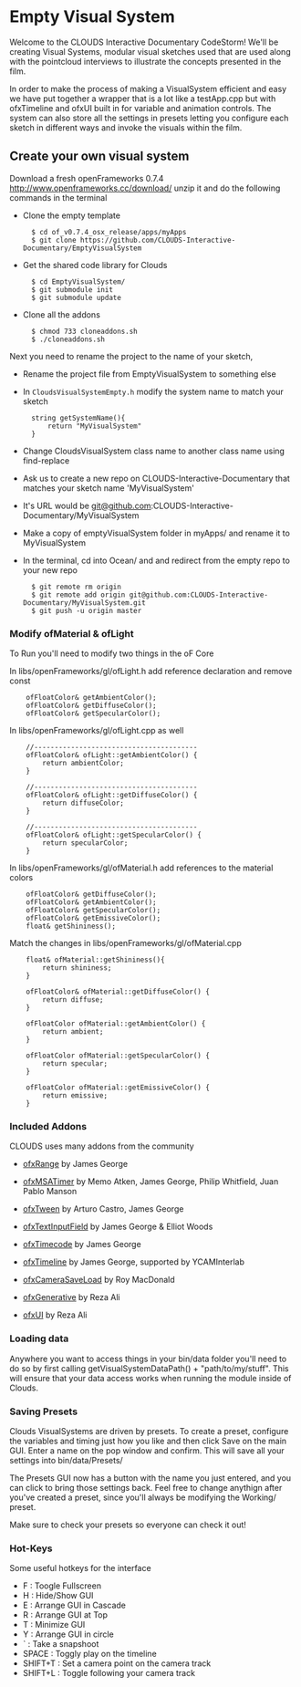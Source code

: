 # Empty Visual System 

Welcome to the CLOUDS Interactive Documentary CodeStorm! We'll be creating Visual Systems, modular visual sketches used that are used along with the pointcloud interviews to illustrate the concepts presented in the film.

In order to make the process of making a VisualSystem efficient and easy we have put together a wrapper that is a lot like a testApp.cpp but with ofxTimeline and ofxUI built in for variable and animation controls. The system can also store all the settings in presets letting you configure each sketch in different ways and invoke the visuals within the film.

## Create your own visual system

Download a fresh openFrameworks 0.7.4 http://www.openframeworks.cc/download/ unzip it and do the following commands in the terminal
	
* Clone the empty template

		$ cd of_v0.7.4_osx_release/apps/myApps
		$ git clone https://github.com/CLOUDS-Interactive-Documentary/EmptyVisualSystem
	
* Get the shared code library for Clouds
 
		$ cd EmptyVisualSystem/
		$ git submodule init
		$ git submodule update
		
* Clone all the addons

		$ chmod 733 cloneaddons.sh
		$ ./cloneaddons.sh
		
Next you need to rename the project to the name of your sketch,
	
* Rename the project file from EmptyVisualSystem to something else
* In `CloudsVisualSystemEmpty.h` modify the system name to match your sketch
		
		string getSystemName(){
			return "MyVisualSystem"
		}

* Change CloudsVisualSystem class name to another class name using find-replace
* Ask us to create a new repo on CLOUDS-Interactive-Documentary that matches your sketch name 'MyVisualSystem' 
* It's URL would be git@github.com:CLOUDS-Interactive-Documentary/MyVisualSystem
* Make a copy of emptyVisualSystem folder in myApps/ and rename it to MyVisualSystem
* In the terminal, cd into Ocean/ and and redirect from the empty repo to your new repo

		$ git remote rm origin
		$ git remote add origin git@github.com:CLOUDS-Interactive-Documentary/MyVisualSystem.git 
		$ git push -u origin master

### Modify ofMaterial & ofLight

To Run you'll need to modify two things in the oF Core

In libs/openFrameworks/gl/ofLight.h add reference declaration and remove const

		ofFloatColor& getAmbientColor();
		ofFloatColor& getDiffuseColor();
		ofFloatColor& getSpecularColor();

In libs/openFrameworks/gl/ofLight.cpp as well

		//----------------------------------------
		ofFloatColor& ofLight::getAmbientColor() {
			return ambientColor;
		}
		
		//----------------------------------------
		ofFloatColor& ofLight::getDiffuseColor() {
			return diffuseColor;
		}
		
		//----------------------------------------
		ofFloatColor& ofLight::getSpecularColor() {
			return specularColor;
		}
		
In libs/openFrameworks/gl/ofMaterial.h add references to the material colors

		ofFloatColor& getDiffuseColor();
		ofFloatColor& getAmbientColor();
		ofFloatColor& getSpecularColor();
		ofFloatColor& getEmissiveColor();
		float& getShininess();

Match the changes in libs/openFrameworks/gl/ofMaterial.cpp 

		float& ofMaterial::getShininess(){
			return shininess;
		}
		
		ofFloatColor& ofMaterial::getDiffuseColor() {
			return diffuse;
		}
		
		ofFloatColor ofMaterial::getAmbientColor() {
			return ambient;
		}
		
		ofFloatColor ofMaterial::getSpecularColor() {
			return specular;
		}
		
		ofFloatColor ofMaterial::getEmissiveColor() {
			return emissive;
		}


### Included Addons

CLOUDS uses many addons from the community 

* [ofxRange](https://github.com/Flightphase/ofxRange) by James George

* [ofxMSATimer](https://github.com/obviousjim/ofxMSATimer) by Memo Atken, James George, Philip Whitfield, Juan Pablo Manson
		
* [ofxTween](https://github.com/Flightphase/ofxTween) by Arturo Castro, James George

* [ofxTextInputField](https://github.com/Flightphase/ofxTextInputField) by James George & Elliot Woods
		
* [ofxTimecode](https://github.com/YCAMInterlab/ofxTimecode) by James George
		
* [ofxTimeline](https://github.com/YCAMInterlab/ofxTimeline) by James George, supported by YCAMInterlab
	
* [ofxCameraSaveLoad](https://github.com/roymacdonald/ofxCameraSaveLoad) by Roy MacDonald
		
* [ofxGenerative](https://github.com/rezaali/ofxGenerative) by Reza Ali
		
* [ofxUI](https://github.com/rezaali/ofxUI) by Reza Ali

### Loading data

Anywhere you want to access things in your bin/data folder you'll need to do so by first calling getVisualSystemDataPath() + "path/to/my/stuff". This will ensure that your data access works when running the module inside of Clouds.

### Saving Presets

Clouds VisualSystems are driven by presets. To create a preset, configure the variables and timing just how you like and then click Save on the main GUI. Enter a name on the pop window and confirm. This will save all your settings into bin/data/Presets/

The Presets GUI now has a button with the name you just entered, and you can click to bring those settings back. Feel free to change anythign after you've created a preset, since you'll always be modifying the Working/ preset.

Make sure to check your presets so everyone can check it out!

### Hot-Keys 

Some useful hotkeys for the interface
* F : Toogle Fullscreen
* H : Hide/Show GUI
* E : Arrange GUI in Cascade  
* R : Arrange GUI at Top
* T : Minimize GUI
* Y : Arrange GUI in circle
* ` : Take a snapshoot
* SPACE : Toggly play on the timeline
* SHIFT+T : Set a camera point on the camera track
* SHIFT+L : Toggle following your camera track

